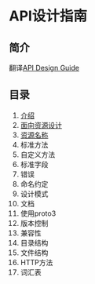 # API设计指南

## 简介

翻译[API Design Guide](https://cloud.google.com/apis/design/)

## 目录

1. [介绍](https://github.com/DeadWish/translation-api-design-guide/blob/master/src/introduction.md)
2. [面向资源设计](https://github.com/DeadWish/translation-api-design-guide/blob/master/src/resource-oriented-design.md)
3. [资源名称](https://github.com/DeadWish/translation-api-design-guide/blob/master/src/resource-names.md)
4. 标准方法
5. 自定义方法
6. 标准字段
7. 错误
8. 命名约定
9. 设计模式
10. 文档
11. 使用proto3
12. 版本控制
13. 兼容性
14. 目录结构
15. 文件结构
16. HTTP方法
17. 词汇表